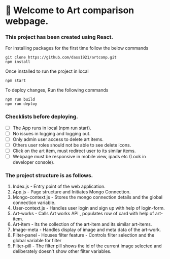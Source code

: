 # 🚀 Welcome to Art comparison webpage.

### This project has been created using React.

For installing packages for the first time follow the below commands

```
git clone https://github.com/dass1921/artcomp.git
npm install
```

Once installed to run the project in local

```
npm start
```

To deploy changes, Run the following commands

```
npm run build
npm run deploy
```

### Checklists before deploying.

- [ ] The App runs in local (npm run start).
- [ ] No issues in logging and logging out.
- [ ] Only admin user access to delete art items.
- [ ] Others user roles should not be able to see delete icons.
- [ ] Click on the art item, must redirect user to its similar items.
- [ ] Webpage must be responsive in mobile view, ipads etc (Look in developer console).

### The project structure is as follows.

1. Index.js - Entry point of the web application.
2. App.js - Page structure and Initiates Mongo Connection.
3. Mongo-context.js - Stores the mongo connection details and the global connection variable.
4. User-context.js - Handles user login and sign up with help of login-form.
5. Art-works - Calls Art works API , populates row of card with help of art-item.
6. Art-item - Its the collection of the art-item and its similar art-items.
7. Image-meta - Handles display of image and meta data of the art-work.
8. Filter-panel - Houses filter feature - Controls filter selection and the global variable for filter
9. Filter-pill - The filter pill shows the id of the current image selected and deliberately doesn't show other filter variables.
